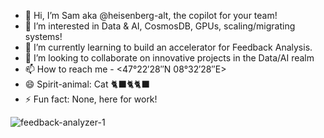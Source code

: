 - 👋 Hi, I’m Sam aka @heisenberg-alt, the copilot for your team!
- 👀 I’m interested in Data & AI, CosmosDB, GPUs, scaling/migrating systems!
- 🌱 I’m currently learning to build an accelerator for Feedback Analysis.
- 💞️ I’m looking to collaborate on innovative projects in the Data/AI realm
- 📫 How to reach me - <47°22′28″N 08°32′28″E>
- 😄 Spirit-animal: Cat 🐈‍⬛🐈🐈‍⬛
- ⚡ Fun fact: None, here for work!


![feedback-analyzer-1](https://github.com/user-attachments/assets/7859994b-63fd-45e6-830f-20de436f8c6f)

  
<!---
heisenberg-alt/heisenberg-alt is a ✨ special ✨ repository because its `README.md` (this file) appears on your GitHub profile.
You can click the Preview link to take a look at your changes.
--->
